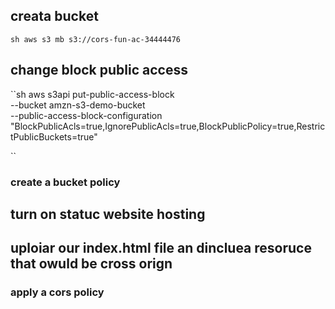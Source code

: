 ## creata  bucket
``sh
aws s3 mb s3://cors-fun-ac-34444476
``
## change block public access
``sh
aws s3api put-public-access-block \
    --bucket amzn-s3-demo-bucket \
    --public-access-block-configuration "BlockPublicAcls=true,IgnorePublicAcls=true,BlockPublicPolicy=true,RestrictPublicBuckets=true"

``

### create a bucket policy


## turn on statuc website hosting

## uploiar our index.html file an dincluea resoruce that owuld be cross orign


### apply a cors policy